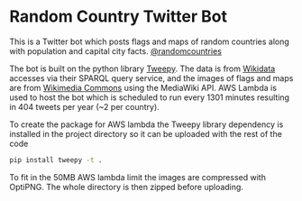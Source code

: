 # Random Country Twitter Bot
This is a Twitter bot which posts flags and maps of random countries along with population and capital city facts.
[@randomcountries](https://www.twitter.com/randomcountries)

The bot is built on the python library [Tweepy](http://www.tweepy.org). The data is from [Wikidata](https://www.wikidata.org) accesses via their SPARQL query service, and the images of flags and maps are from [Wikimedia Commons](https://commons.wikimedia.org) using the MediaWiki API. AWS Lambda is used to host the bot which is scheduled to run every 1301 minutes resulting in 404 tweets per year (~2 per country).

To create the package for AWS lambda the Tweepy library dependency is installed in the project directory so it can be uploaded with the rest of the code
```bash
pip install tweepy -t .
```

To fit in the 50MB AWS lambda limit the images are compressed with OptiPNG. The whole directory is then zipped before uploading.
